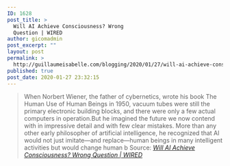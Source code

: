 ```yaml
---
ID: 1628
post_title: >
  Will AI Achieve Consciousness? Wrong
  Question | WIRED
author: gicomadmin
post_excerpt: ""
layout: post
permalink: >
  http://guillaumeisabelle.com/blogging/2020/01/27/will-ai-achieve-consciousness-wrong-question-wired/
published: true
post_date: 2020-01-27 23:32:15
---
```

> When Norbert Wiener, the father of cybernetics, wrote his book The Human Use of Human Beings in 1950, vacuum tubes were still the primary electronic building blocks, and there were only a few actual computers in operation.But he imagined the future we now contend with in impressive detail and with few clear mistakes. More than any other early philosopher of artificial intelligence, he recognized that AI would not just imitate—and replace—human beings in many intelligent activities but would change human b Source: *[Will AI Achieve Consciousness? Wrong Question | WIRED][1]*

 [1]: https://www.wired.com/story/will-ai-achieve-consciousness-wrong-question/